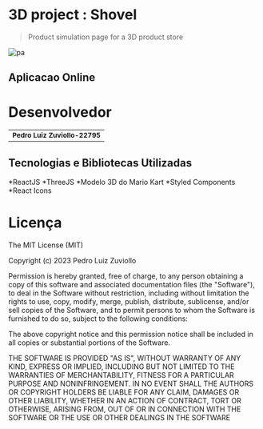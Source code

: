 # 3D project : Shovel

> Product simulation page for a 3D product store
> 
![pa](https://github.com/preduouh/graphc/assets/58116134/2f3cd983-a618-4936-ada2-e7546c71cc55)


## Aplicacao Online


# Desenvolvedor
<table>
  <tr>
    <td align="center">
        <sub>
          <b>Pedro Luiz Zuviollo-22795</b>
        </sub>
    </td>
  </tr>
</table>

## Tecnologias e Bibliotecas Utilizadas
*ReactJS
*ThreeJS
*Modelo 3D do Mario Kart
*Styled Components
*React Icons

# Licença
The MIT License (MIT)

Copyright (c) 2023 Pedro Luiz Zuviollo

Permission is hereby granted, free of charge, to any person obtaining a copy of this software and associated documentation files (the "Software"), to deal in the Software without restriction, including without limitation the rights to use, copy, modify, merge, publish, distribute, sublicense, and/or sell copies of the Software, and to permit persons to whom the Software is furnished to do so, subject to the following conditions:

The above copyright notice and this permission notice shall be included in all copies or substantial portions of the Software.

THE SOFTWARE IS PROVIDED "AS IS", WITHOUT WARRANTY OF ANY KIND, EXPRESS OR IMPLIED, INCLUDING BUT NOT LIMITED TO THE WARRANTIES OF MERCHANTABILITY, FITNESS FOR A PARTICULAR PURPOSE AND NONINFRINGEMENT. IN NO EVENT SHALL THE AUTHORS OR COPYRIGHT HOLDERS BE LIABLE FOR ANY CLAIM, DAMAGES OR OTHER LIABILITY, WHETHER IN AN ACTION OF CONTRACT, TORT OR OTHERWISE, ARISING FROM, OUT OF OR IN CONNECTION WITH THE SOFTWARE OR THE USE OR OTHER DEALINGS IN THE SOFTWARE
